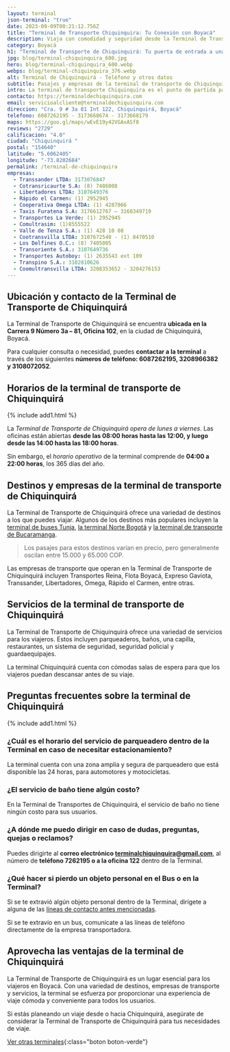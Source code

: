 ```yaml
---
layout: terminal
json-terminal: "true"
date: 2023-09-09T00:21:12.756Z
title: "Terminal de Transporte Chiquinquira: Tu Conexión con Boyacá"
description: Viaja con comodidad y seguridad desde la Terminal de Transporte Chiquinquirá. Conoce horarios, rutas y empresas disponibles. ¡Tu viaje comienza aquí!
category: Boyacá
h1: "Terminal de Transporte de Chiquinquirá: Tu puerta de entrada a una ciudad acogedora"
jpg: blog/terminal-chiquinquira_600.jpg
hero: blog/terminal-chiquinquira_600.webp
webps: blog/terminal-chiquinquira_376.webp
alt: Terminal de Chiquinquirá - Teléfono y otros datos
subtitle: Pasajes y empresas de la terminal de transporte de Chiquinquira
intro: La terminal de transporte Chiquinquira es el punto de partida para explorar esta hermosa ciudad. Conecta con destinos locales y nacionales, facilitando tus viajes.
contacto: https://terminaldechiquinquira.com
email: servicioalcliente@terminaldechiquinquira.com
direccion: "Cra. 9 # 3a 81 Int 122, Chiquinquirá, Boyacá"
telefono: 6087262195 - 3173668674 - 3173668179
maps: https://goo.gl/maps/wEvE19y42VGAxASf8
reviews: "2729"
calificacion: "4.0"
ciudad: "Chiquinquirá "
postal: "154640"
latitude: "5.6062405"
longitude: "-73.8202684"
permalink: /terminal-de-chiquinquira
empresas:
  - Transsander LTDA: 3173076847
  - Cotransricaurte S.A: (8) 7486008
  - Libertadores LTDA: 3107649376
  - Rápido el Carmen: (1) 2952945
  - Cooperativa Omega LTDA: (1) 4287066
  - Taxis Furatena S.A: 3176612767 – 3168349719
  - Transportes La Verde: (1) 2952945
  - Comultrasim: (1)8555522
  - Valle de Tenza S.A.: (1) 428 10 08
  - Cootransvilla LTDA: 3107672540 - (1) 8470510
  - Los Delfines O.C.: (8) 7405005
  - Transoriente S.A.: 3107649736
  - Transportes Autoboy: (1) 2635543 ext 109
  - Transpino S.A.: 3102810626
  - Coomultransvilla LTDA: 3208353652 - 3204276153
---
```

## Ubicación y contacto de la Terminal de Transporte de Chiquinquirá

La Terminal de Transporte de Chiquinquirá se encuentra **ubicada en la Carrera 9 Número 3a – 81, Oficina 102**, en la ciudad de Chiquinquirá, Boyacá.

Para cualquier consulta o necesidad, puedes **contactar a la terminal** a través de los siguientes **números de teléfono: 6087262195, 3208966382 y 3108072052**.

## Horarios de la terminal de transporte de Chiquinquirá

{% include add1.html %}

La *Terminal de Transporte de Chiquinquirá opera de lunes a viernes*. Las oficinas están abiertas **desde las 08:00 horas hasta las 12:00, y luego desde las 14:00 hasta las 18:00 horas**.

Sin embargo, el *horario operativo* de la terminal comprende de **04:00 a 22:00 horas**, los 365 días del año.

## Destinos y empresas de la terminal de transporte de Chiquinquirá

La Terminal de Transporte de Chiquinquirá ofrece una variedad de destinos a los que puedes viajar. Algunos de los destinos más populares incluyen la [terminal de buses Tunja]({{'terminal-de-tunja'|relative_url}} "Terminal buses Tunja"), [la terminal Norte Bogotá]({{'terminal-norte-bogota'|relative_url}} "Terminal norte Bogotá") y [la terminal de transporte de Bucaramanga]({{'terminal-de-bucaramanga'|relative_url}} "Terminal buses Bucaramanga").

> Los pasajes para estos destinos varían en precio, pero generalmente oscilan entre 15.000 y 65.000 COP.

Las empresas de transporte que operan en la Terminal de Transporte de Chiquinquirá incluyen Transportes Reina, Flota Boyacá, Expreso Gaviota, Transsander, Libertadores, Omega, Rápido el Carmen, entre otras.

## Servicios de la terminal de transporte de Chiquinquirá

La Terminal de Transporte de Chiquinquirá ofrece una variedad de servicios para los viajeros. Estos incluyen parqueaderos, baños, una capilla, restaurantes, un sistema de seguridad, seguridad policial y guardaequipajes.

La terminal Chiquinquirá cuenta con cómodas salas de espera para que los viajeros puedan descansar antes de su viaje.

## Preguntas frecuentes sobre la terminal de Chiquinquirá

{% include add1.html %}

### ¿Cuál es el horario del servicio de parqueadero dentro de la Terminal en caso de necesitar estacionamiento?

La terminal cuenta con una zona amplia y segura de parqueadero que está disponible las 24 horas, para automotores y motocicletas.

### ¿El servicio de baño tiene algún costo?

En la Terminal de Transportes de Chiquinquirá, el servicio de baño no tiene ningún costo para sus usuarios.

### ¿A dónde me puedo dirigir en caso de dudas, preguntas, quejas o reclamos?

Puedes dirigirte al **correo electrónico terminalchiquinquira@gmail.com**, al número de **teléfono 7262195 o a la oficina 122** dentro de la Terminal.

### ¿Qué hacer si pierdo un objeto personal en el Bus o en la Terminal?

Si se te extravió algún objeto personal dentro de la Terminal, dirígete a alguna de las [líneas de contacto antes mencionadas](#ubicación-y-contacto-de-la-terminal-de-transporte-de-chiquinquirá).

Si se te extravío en un bus, comunícate a las líneas de teléfono directamente de la empresa transportadora.

## Aprovecha las ventajas de la terminal de Chiquinquirá

La Terminal de Transporte de Chiquinquirá es un lugar esencial para los viajeros en Boyacá. Con una variedad de destinos, empresas de transporte y servicios, la terminal se esfuerza por proporcionar una experiencia de viaje cómoda y conveniente para todos los usuarios.

Si estás planeando un viaje desde o hacia Chiquinquirá, asegúrate de considerar la Terminal de Transporte de Chiquinquirá para tus necesidades de viaje.

[Ver otras terminales](/terminales-de-colombia){:class="boton boton-verde"}
